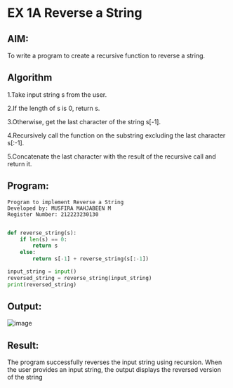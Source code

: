 # EX 1A Reverse a String
## AIM:
To write a program to create a recursive function to reverse a string.

## Algorithm
1.Take input string s from the user.

2.If the length of s is 0, return s. 

3.Otherwise, get the last character of the string s[-1].

4.Recursively call the function on the substring excluding the last character s[:-1].

5.Concatenate the last character with the result of the recursive call and return it.


## Program:
```
Program to implement Reverse a String
Developed by: MUSFIRA MAHJABEEN M
Register Number: 212223230130
```
```python

def reverse_string(s):
    if len(s) == 0:  
        return s
    else:
        return s[-1] + reverse_string(s[:-1]) 

input_string = input()
reversed_string = reverse_string(input_string)
print(reversed_string)
```

## Output:
![image](https://github.com/user-attachments/assets/05c7cd04-9766-4b86-9c3f-a12b95331e48)


## Result:
The program successfully reverses the input string using recursion. When the user provides an input string, the output displays the reversed version of the string
